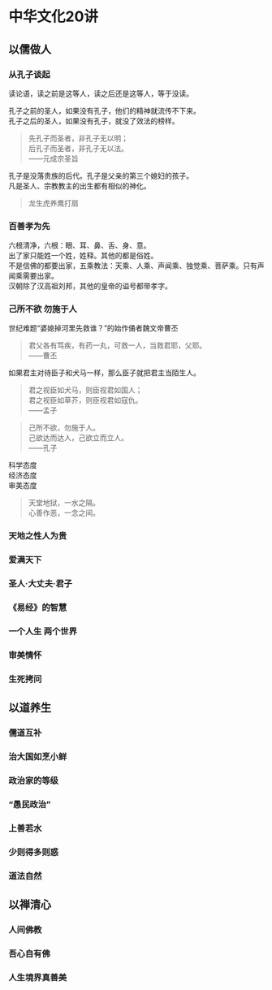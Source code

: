 # 中华文化20讲

## 以儒做人
### 从孔子谈起
读论语，读之前是这等人，读之后还是这等人，等于没读。  

孔子之前的圣人，如果没有孔子，他们的精神就流传不下来。  
孔子之后的圣人，如果没有孔子，就没了效法的榜样。  
> 先孔子而圣者，非孔子无以明；  
> 后孔子而圣者，非孔子无以法。  
> ——元成宗圣旨  

孔子是没落贵族的后代。孔子是父亲的第三个媳妇的孩子。  
凡是圣人、宗教教主的出生都有相似的神化。  
> 龙生虎养鹰打扇  
### 百善孝为先
六根清净，六根：眼、耳、鼻、舌、身、意。  
出了家只能姓一个姓，姓释。其他的都是俗姓。  
不是信佛的都要出家，五乘教法：天乘、人乘、声闻乘、独觉乘、菩萨乘。只有声闻乘需要出家。  
汉朝除了汉高祖刘邦，其他的皇帝的谥号都带孝字。  
### 己所不欲 勿施于人
世纪难题“婆媳掉河里先救谁？”的始作俑者魏文帝曹丕  
> 君父各有笃疾，有药一丸，可救一人，当救君耶，父耶。  
> ——曹丕  

如果君主对待臣子和犬马一样，那么臣子就把君主当陌生人。  
> 君之视臣如犬马，则臣视君如国人；  
> 君之视臣如草芥，则臣视君如寇仇。  
> ——孟子  

> 己所不欲，勿施于人。  
> 己欲达而达人，己欲立而立人。  
> ——孔子

科学态度  
经济态度  
审美态度  

> 天堂地狱，一水之隔。  
> 心善作恶，一念之间。  
### 天地之性人为贵
### 爱满天下
### 圣人·大丈夫·君子
### 《易经》的智慧
### 一个人生 两个世界
### 审美情怀
### 生死拷问

## 以道养生
### 儒道互补
### 治大国如烹小鲜
### 政治家的等级
### “愚民政治”
### 上善若水
### 少则得多则惑
### 道法自然

## 以禅清心
### 人间佛教
### 吾心自有佛
### 人生境界真善美
